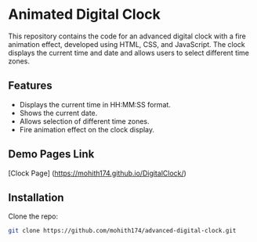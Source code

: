 # **Animated Digital Clock**

This repository contains the code for an advanced digital clock with a fire animation effect, developed using HTML, CSS, and JavaScript. The clock displays the current time and date and allows users to select different time zones.

## **Features**

- Displays the current time in HH:MM:SS format.
- Shows the current date.
- Allows selection of different time zones.
- Fire animation effect on the clock display.

## **Demo Pages Link**

[Clock Page] (https://mohith174.github.io/DigitalClock/)


## **Installation**

Clone the repo:

   ```sh
   git clone https://github.com/mohith174/advanced-digital-clock.git
